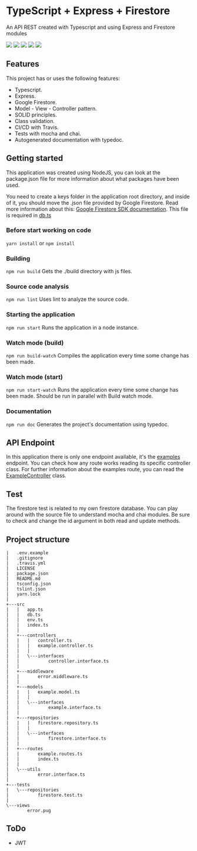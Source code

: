 # TypeScript + Express + Firestore
An API REST created with Typescript and using Express and Firestore modules

[![](https://travis-ci.org/marcoshuck/typescript-express-firestore.svg?branch=master)](https://travis-ci.org/marcoshuck/typescript-express-firestore) ![](https://img.shields.io/github/forks/marcoshuck/typescript-express-firestore.svg) ![](https://img.shields.io/github/stars/marcoshuck/typescript-express-firestore.svg) ![](https://img.shields.io/github/license/marcoshuck/typescript-express-firestore.svg) ![](https://img.shields.io/github/issues/marcoshuck/typescript-express-firestore.svg)

## Features
This project has or uses the following features:
- Typescript.
- Express.
- Google Firestore.
- Model - View - Controller pattern.
- SOLID principles.
- Class validation.
- CI/CD with Travis.
- Tests with mocha and chai.
- Autogenerated documentation with typedoc.

## Getting started
This application was created using NodeJS, you can look at the package.json file for more information about what packages have been used.

You need to create a keys folder in the application root directory, and inside of it, you should move the .json file provided by Google Firestore. Read more information about this: [Google Firestore SDK documentation](https://firebase.google.com/docs/admin/setup?authuser=0). This file is required in [db.ts](https://github.com/marcoshuck/typescript-express-firestore/blob/master/src/db.ts#L3)


### Before start working on code
`yarn install` or `npm install`

### Building
`npm run build`
Gets the ./build directory with js files.

### Source code analysis
`npm run lint`
Uses lint to analyze the source code.

### Starting the application
`npm run start`
Runs the application in a node instance.

### Watch mode (build)
`npm run build-watch`
Compiles the application every time some change has been made.

### Watch mode (start)
`npm run start-watch`
Runs the application every time some change has been made. Should be run in parallel with Build watch mode.

### Documentation
`npm run doc`
Generates the project's documentation using typedoc.

## API Endpoint
In this application there is only one endpoint available, it's the [examples](https://github.com/marcoshuck/typescript-express-firestore/blob/master/src/routes/index.ts#L7) endpoint.
You can check how any route works reading its specific controller class. For further information about the examples route, you can read the [ExampleController](https://github.com/marcoshuck/typescript-express-firestore/blob/master/src/controllers/example.controller.ts) class.

## Test
The firestore test is related to my own firestore database. You can play around with the source file to understand mocha and chai modules. Be sure to check and change the id argument in both read and update methods.

## Project structure
```
|   .env.example
|   .gitignore
|   .travis.yml
|   LICENSE
|   package.json
|   README.md
|   tsconfig.json
|   tslint.json
|   yarn.lock
|            
+---src
|   |   app.ts
|   |   db.ts
|   |   env.ts
|   |   index.ts
|   |   
|   +---controllers
|   |   |   controller.ts
|   |   |   example.controller.ts
|   |   |   
|   |   \---interfaces
|   |           controller.interface.ts
|   |           
|   +---middleware
|   |       error.middleware.ts
|   |       
|   +---models
|   |   |   example.model.ts
|   |   |   
|   |   \---interfaces
|   |           example.interface.ts
|   |           
|   +---repositories
|   |   |   firestore.repository.ts
|   |   |   
|   |   \---interfaces
|   |           firestore.interface.ts
|   |           
|   +---routes
|   |       example.routes.ts
|   |       index.ts
|   |       
|   \---utils
|           error.interface.ts
|           
+---tests
|   \---repositories
|           firestore.test.ts
|           
\---views
        error.pug
```

## ToDo
- JWT